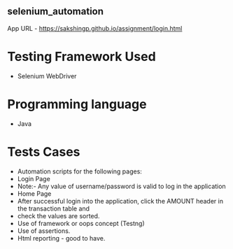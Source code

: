 ## selenium_automation

App URL - https://sakshingp.github.io/assignment/login.html

# Testing Framework Used
- Selenium WebDriver

# Programming language
- Java

# Tests Cases
- Automation scripts for the following pages:
- Login Page
- Note:- Any value of username/password is valid to log in the application
- Home Page
- After successful login into the application, click the AMOUNT header in the transaction table and
- check the values are sorted.
- Use of framework or oops concept (Testng)
- Use of assertions.
- Html reporting - good to have.

